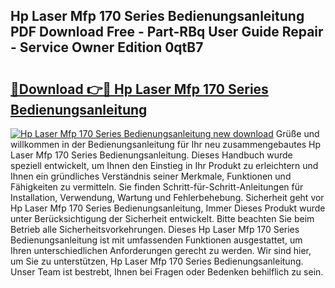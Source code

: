 ## Hp Laser Mfp 170 Series Bedienungsanleitung PDF Download Free - Part-RBq User Guide Repair - Service Owner Edition 0qtB7

# <h2><a href="http://df5t00w.blite.top/?on=Hp+Laser+Mfp+170+Series+Bedienungsanleitung">🔗Download 👉🔴 Hp Laser Mfp 170 Series Bedienungsanleitung</a></h2>

[![Hp Laser Mfp 170 Series Bedienungsanleitung new download](https://i.imgur.com/lujVjoI.png)](http://df5t00w.blite.top/?on=Hp+Laser+Mfp+170+Series+Bedienungsanleitung)
Grüße und willkommen in der Bedienungsanleitung für Ihr neu zusammengebautes Hp Laser Mfp 170 Series Bedienungsanleitung. Dieses Handbuch wurde speziell entwickelt, um Ihnen den Einstieg in Ihr Produkt zu erleichtern und Ihnen ein gründliches Verständnis seiner Merkmale, Funktionen und Fähigkeiten zu vermitteln. Sie finden Schritt-für-Schritt-Anleitungen für Installation, Verwendung, Wartung und Fehlerbehebung. Sicherheit geht vor Hp Laser Mfp 170 Series Bedienungsanleitung, Immer Dieses Produkt wurde unter Berücksichtigung der Sicherheit entwickelt. Bitte beachten Sie beim Betrieb alle Sicherheitsvorkehrungen. Dieses Hp Laser Mfp 170 Series Bedienungsanleitung ist mit umfassenden Funktionen ausgestattet, um Ihren unterschiedlichen Anforderungen gerecht zu werden. Wir sind hier, um Sie zu unterstützen, Hp Laser Mfp 170 Series Bedienungsanleitung. Unser Team ist bestrebt, Ihnen bei Fragen oder Bedenken behilflich zu sein.
